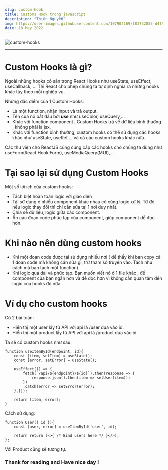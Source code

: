 ```yaml
---
slug: custom-hook
title: Customs Hook trong javascript
description: "Thiên Nguyễn"
img: https://user-images.githubusercontent.com/107902169/181732855-d4f9f6f1-664f-4cf3-95fd-3995cf45d1da.png
date: 18 May 2022
---
```


![custom-hooks](https://user-images.githubusercontent.com/107902169/181732855-d4f9f6f1-664f-4cf3-95fd-3995cf45d1da.png)

---

# Custom Hooks là gì?

Ngoài những hooks có sẵn trong React Hooks như useState, useEffect, useCallback, ... Thì React cho phép chúng ta tự định nghĩa ra những hooks khác tùy theo mỗi nghiệp vụ.

Những đặc điểm của 1 Custom Hooks:

- Là một function, nhận input và trả output.
- Tên của nó bắt đầu bởi ***use*** như useColor, useQuery,...
- Khác với function component , Custom Hooks trả về dữ liệu bình thường , không phải là jsx.
- Khác với function bình thường, custom hooks có thể sử dụng các hooks khác như useState, useRef,... và cả các custom hooks khác nữa.

Các thư viện cho ReactJS cũng cung cấp các hooks cho chúng ta dùng như useForm(React Hook Form), useMediaQuery(MUI),...

# Tại sao lại sử dụng Custom Hooks

Một số lợi ích của custom hooks:
- Tách biệt hoàn toàn logic với giao diện
- Tái sử dụng ở nhiều component khác nhau có cùng logic xử lý. Từ đó nếu logic thay đổi thì chỉ cần sửa tại 1 nơi duy nhất.
- Chia sẻ dữ liệu, logic giữa các component.
- Ẩn các đoạn code phức tạp của component, giúp component dễ đọc hơn.

# Khi nào nên dùng custom hooks 

-  Khi một đoạn code được tái sử dụng nhiều nơi ( dễ thấy khi bạn copy cả 1 đoạn code  mà không cần sửa gì, trừ tham số truyền vào. Tách như cách mà bạn tách một function).
- Khi logic quá dài và phức tạp. Bạn muốn viết nó ở 1 file khác , để component của bạn ngắn hơn và dễ đọc hơn vì không cần quan tâm đến logic của hooks đó nữa.

# Ví dụ cho custom hooks

Có 2 bài toán: 
- Hiển thị một user lấy từ API với api là /user dựa vào id.
- Hiển thị một product lấy từ API với api là /product dựa vào id.

Ta sẽ có custom hooks như sau:
```
function useItemById(endpoint, id){
    const [item, setItem] = useState();
    const [error, setError] = useState();
 
    useEffect(() => {
        fetch(`/api/${endpoint}/${id}`).then(response => {
            response.json().then(item => setUser(item));
        })
        .catch(error => setError(error);
    },[]);

    return [item, error];
}
```

Cách sử dụng:
```
function User({ id }){
    const [user, error] = useItemById('user', id);
   
    return return (<>{ /* Bind users here */ }</>);
};
```

Với Product cũng sẽ tương tự.

### Thank for reading and Have nice day !
